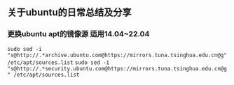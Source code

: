 ## 关于ubuntu的日常总结及分享
### 更换ubuntu apt的镜像源 适用14.04~22.04
`sudo sed -i "s@http://.*archive.ubuntu.com@https://mirrors.tuna.tsinghua.edu.cn@g" /etc/apt/sources.list`
`sudo sed -i "s@http://.*security.ubuntu.com@https://mirrors.tuna.tsinghua.edu.cn@g" /etc/apt/sources.list`